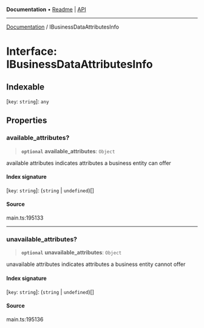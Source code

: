 **Documentation** • [Readme](../README.md) \| [API](../globals.md)

***

[Documentation](../README.md) / IBusinessDataAttributesInfo

# Interface: IBusinessDataAttributesInfo

## Indexable

 \[`key`: `string`\]: `any`

## Properties

### available\_attributes?

> **`optional`** **available\_attributes**: `Object`

available attributes
indicates attributes a business entity can offer

#### Index signature

 \[`key`: `string`\]: (`string` \| `undefined`)[]

#### Source

main.ts:195133

***

### unavailable\_attributes?

> **`optional`** **unavailable\_attributes**: `Object`

unavailable attributes
indicates attributes a business entity cannot offer

#### Index signature

 \[`key`: `string`\]: (`string` \| `undefined`)[]

#### Source

main.ts:195136
